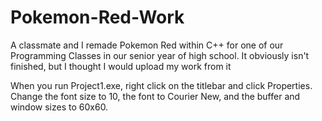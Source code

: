 # Pokemon-Red-Work
A classmate and I remade Pokemon Red within C++ for one of our Programming Classes in our senior year of high school. It obviously isn't finished, but I thought I would upload my work from it

When you run Project1.exe, right click on the titlebar and click Properties. Change the font size to 10, the font to Courier New, and the buffer and window sizes to 60x60.
